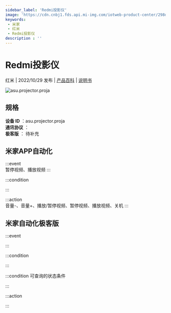 ```yaml
---
sidebar_label: 'Redmi投影仪'
image: 'https://cdn.cnbj1.fds.api.mi-img.com/iotweb-product-center/298df1f090c7f2ef84a4669178d537b9_1658714143006.png?GalaxyAccessKeyId=AKVGLQWBOVIRQ3XLEW&Expires=9223372036854775807&Signature=7FcCyrztIBfFFdWlffZHTONIjIg='
keywords: 
 - 米家
 - 红米
 - Redmi投影仪
description : ''
---
```

# Redmi投影仪

红米 | 2022/10/29 发布 | [产品百科](https://home.mi.com/webapp/content/baike/product/index.html?model=asu.projector.proja/) | [说明书](https://home.mi.com/views/introduction.html?model=asu.projector.proja&region=cn)

![asu.projector.proja](https://cdn.cnbj1.fds.api.mi-img.com/iotweb-product-center/298df1f090c7f2ef84a4669178d537b9_1658714143006.png?GalaxyAccessKeyId=AKVGLQWBOVIRQ3XLEW&Expires=9223372036854775807&Signature=7FcCyrztIBfFFdWlffZHTONIjIg=)

## 规格  
> 
**设备 ID** ：asu.projector.proja  
**通讯协议** ：  
**极客版**  ： 待补充 


## 米家APP自动化  

:::event  
暂停视频、播放视频
:::

:::condition  

:::

:::action   
音量-、音量+、播放/暂停视频、暂停视频、播放视频、关机
:::

## 米家自动化极客版  

:::event  

:::

:::condition  

:::

:::condition 可查询的状态条件  

:::

:::action  

:::

        
